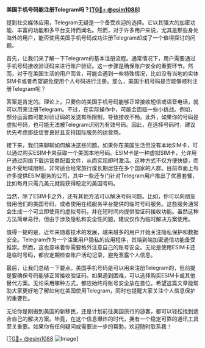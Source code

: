 **美国手机号码能注册Telegram吗？[[TG💪+ @esim1088](https://t.me/s/esim1088)]**

提到社交媒体应用，Telegram无疑是一个备受欢迎的选择。它以其强大的加密功能、丰富的功能和多平台支持而闻名。然而，对于许多用户来说，尤其是那些身处海外的用户，能否使用美国手机号码成功注册Telegram却成了一个值得探讨的问题。

首先，让我们来了解一下Telegram的基本注册流程。通常情况下，用户需要通过手机号码接收验证码来进行账户验证。这一步骤是确保账户安全的重要环节。然而，对于在美国生活的用户而言，可能会遇到一些特殊情况，比如没有当地的实体SIM卡或者希望避免使用个人号码进行注册。那么，美国手机号码是否能够顺利注册Telegram呢？

答案是肯定的。理论上，只要你的美国手机号码能够正常接收短信或语音电话，就可以用来注册Telegram。不过，在实际操作中，可能会面临一些小挑战。例如，部分运营商可能对验证码的发送有所限制，导致接收不畅。此外，如果你的号码是虚拟号码，也可能无法被Telegram识别为有效号码。因此，在选择号码时，建议优先考虑那些信誉良好且支持国际服务的运营商。

接下来，我们来聊聊如何解决这些问题。如果你在美国生活但没有本地SIM卡，可以通过购买ESIM卡来获取一个美国本地号码。ESIM卡是一种虚拟SIM卡，允许用户通过网络下载运营商配置文件，从而实现即时激活。这种方式不仅方便快捷，而且不受地域限制，非常适合经常旅行或长期居住在多个国家的人群。目前市面上有许多提供ESIM服务的公司，其中一些还专门针对Telegram用户推出了优惠套餐，比如每月只需几美元就能获得稳定的美国号码。

当然，除了ESIM卡之外，还有其他方法可以解决号码问题。比如，你可以向朋友借用他们的美国号码，或者使用在线服务平台提供的临时号码服务。这些服务通常会生成一个可立即使用的虚拟号码，并在短时间内提供验证码接收功能。虽然这种方法简单易行，但由于涉及隐私和安全性问题，建议仅作为临时解决方案使用。

值得一提的是，近年来随着技术的发展，越来越多的用户开始关注隐私保护和数据安全。Telegram作为一个注重用户隐私的应用程序，其端到端加密通信功能备受推崇。然而，这也意味着你需要格外注意自己的账号安全。无论是使用ESIM卡还是临时号码，都应定期检查账户活动记录，避免泄露个人信息。

最后，让我们总结一下要点。美国手机号码是可以用来注册Telegram的，但前提是要确保号码能够正常接收验证码。如果遇到困难，可以选择购买ESIM卡或其他替代方案。无论采用哪种方式，都应始终将账号安全放在首位。希望这篇文章能帮助大家更好地了解如何在美国使用Telegram，同时也提醒大家关注个人信息保护的重要性。

无论你是刚搬到美国的新移民，还是计划前往美国旅行的游客，都可以轻松找到适合自己的解决方案。毕竟，在这个信息爆炸的时代，拥有一个稳定可靠的通讯工具至关重要。如果你有任何疑问或需要进一步的帮助，欢迎随时联系我！

[[TG💪+ @esim1088](https://t.me/s/esim1088) ![Image](https://i.postimg.cc/4NQfJmqS/Snipaste-2025-05-13-00-14-12.png)]